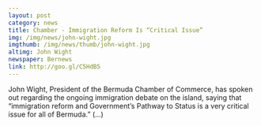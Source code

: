 ```yaml
---
layout: post
category: news
title: Chamber - Immigration Reform Is “Critical Issue”
img: /img/news/john-wight.jpg
imgthumb: /img/news/thumb/john-wight.jpg
altimg: John Wight
newspaper: Bernews
link: http://goo.gl/C5HdB5
---
```

John Wight, President of the Bermuda Chamber of Commerce, has spoken out regarding the ongoing immigration debate on the island, saying that “immigration reform and Government’s Pathway to Status is a very critical issue for all of Bermuda.” (...)

